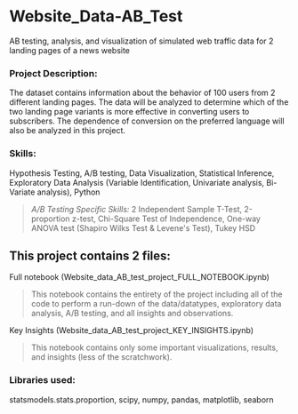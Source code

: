 # Website_Data-AB_Test
AB testing, analysis, and visualization of simulated web traffic data for 2 landing pages of a news website

### Project Description:

The dataset contains information about the behavior of 100 users from 2 different landing pages. The data will be analyzed to determine which of the two landing page variants is more effective in converting users to subscribers. The dependence of conversion on the preferred language will also be analyzed in this project.

### Skills:

Hypothesis Testing, A/B testing, Data Visualization, Statistical Inference, Exploratory Data Analysis (Variable Identification, Univariate analysis, Bi-Variate analysis), Python
> *A/B Testing Specific Skills:* 2 Independent Sample T-Test, 2-proportion z-test, Chi-Square Test of Independence, One-way ANOVA test (Shapiro Wilks Test & Levene's Test), Tukey HSD 

## This project contains 2 files:

Full notebook (Website_data_AB_test_project_FULL_NOTEBOOK.ipynb)

> This notebook contains the entirety of the project including all of the code to perform a run-down of the data/datatypes, exploratory data analysis, A/B testing, and all insights and observations.

Key Insights (Website_data_AB_test_project_KEY_INSIGHTS.ipynb)

> This notebook contains only some important visualizations, results, and insights (less of the scratchwork).

### Libraries used:

statsmodels.stats.proportion, scipy, numpy, pandas, matplotlib, seaborn
